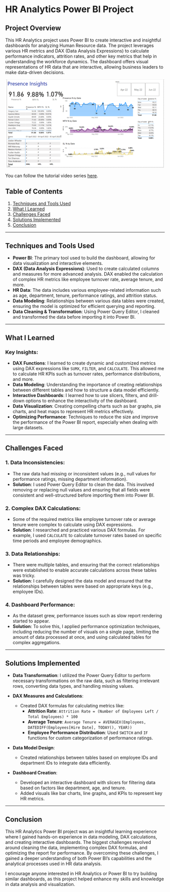 # HR Analytics Power BI Project

## Project Overview

This HR Analytics project uses Power BI to create interactive and insightful dashboards for analyzing Human Resource data. The project leverages various HR metrics and DAX (Data Analysis Expressions) to calculate performance indicators, attrition rates, and other key metrics that help in understanding the workforce dynamics. The dashboard offers visual representations of HR data that are interactive, allowing business leaders to make data-driven decisions.

![image_alt](https://github.com/iamanirudhnair/HR_Analytics/blob/main/HR%20Dashboard.png?raw=true)

You can follow the tutorial video series [here](https://www.youtube.com/watch?v=ru1qeDO_qrc&list=PLeo1K3hjS3uuVQccZa7yFwK3ltoGQOWbM&index=1&ab_channel=codebasics).

## Table of Contents

1. [Techniques and Tools Used](#techniques-and-tools-used)
2. [What I Learned](#what-i-learned)
3. [Challenges Faced](#challenges-faced)
4. [Solutions Implemented](#solutions-implemented)
5. [Conclusion](#conclusion)

---

## Techniques and Tools Used

- **Power BI**: The primary tool used to build the dashboard, allowing for data visualization and interactive elements.
- **DAX (Data Analysis Expressions)**: Used to create calculated columns and measures for more advanced analysis. DAX enabled the calculation of complex HR metrics like employee turnover rate, average tenure, and more.
- **HR Data**: The data includes various employee-related information such as age, department, tenure, performance ratings, and attrition status.
- **Data Modeling**: Relationships between various data tables were created, ensuring the model is optimized for efficient querying and reporting.
- **Data Cleaning & Transformation**: Using Power Query Editor, I cleaned and transformed the data before importing it into Power BI.

---

## What I Learned

### Key Insights:
- **DAX Functions**: I learned to create dynamic and customized metrics using DAX expressions like `SUMX`, `FILTER`, and `CALCULATE`. This allowed me to calculate HR KPIs such as turnover rates, performance distributions, and more.
- **Data Modeling**: Understanding the importance of creating relationships between different tables and how to structure a data model efficiently.
- **Interactive Dashboards**: I learned how to use slicers, filters, and drill-down options to enhance the interactivity of the dashboard.
- **Data Visualization**: Creating compelling charts such as bar graphs, pie charts, and heat maps to represent HR metrics effectively.
- **Optimizing Performance**: Techniques to reduce the size and improve the performance of the Power BI report, especially when dealing with large datasets.

---

## Challenges Faced

### 1. **Data Inconsistencies**:
   - The raw data had missing or inconsistent values (e.g., null values for performance ratings, missing department information).
   - **Solution**: I used Power Query Editor to clean the data. This involved removing or replacing null values and ensuring that all fields were consistent and well-structured before importing them into Power BI.

### 2. **Complex DAX Calculations**:
   - Some of the required metrics like employee turnover rate or average tenure were complex to calculate using DAX expressions.
   - **Solution**: I researched and practiced various DAX formulas. For example, I used `CALCULATE` to calculate turnover rates based on specific time periods and employee demographics.

### 3. **Data Relationships**:
   - There were multiple tables, and ensuring that the correct relationships were established to enable accurate calculations across these tables was tricky.
   - **Solution**: I carefully designed the data model and ensured that the relationships between tables were based on appropriate keys (e.g., employee IDs).

### 4. **Dashboard Performance**:
   - As the dataset grew, performance issues such as slow report rendering started to appear.
   - **Solution**: To solve this, I applied performance optimization techniques, including reducing the number of visuals on a single page, limiting the amount of data processed at once, and using calculated tables for complex aggregations.

---

## Solutions Implemented

- **Data Transformation**: I utilized the Power Query Editor to perform necessary transformations on the raw data, such as filtering irrelevant rows, converting data types, and handling missing values.
  
- **DAX Measures and Calculations**:
   - Created DAX formulas for calculating metrics like:
     - **Attrition Rate**: `Attrition Rate = (Number of Employees Left / Total Employees) * 100`
     - **Average Tenure**: `Average Tenure = AVERAGEX(Employees, DATEDIFF(Employees[Hire Date], TODAY(), YEAR))`
     - **Employee Performance Distribution**: Used `SWITCH` and `IF` functions for custom categorization of performance ratings.

- **Data Model Design**:
   - Created relationships between tables based on employee IDs and department IDs to integrate data efficiently.

- **Dashboard Creation**:
   - Developed an interactive dashboard with slicers for filtering data based on factors like department, age, and tenure.
   - Added visuals like bar charts, line graphs, and KPIs to represent key HR metrics.

---

## Conclusion

This HR Analytics Power BI project was an insightful learning experience where I gained hands-on experience in data modeling, DAX calculations, and creating interactive dashboards. The biggest challenges revolved around cleaning the data, implementing complex DAX formulas, and optimizing the report for performance. By overcoming these challenges, I gained a deeper understanding of both Power BI’s capabilities and the analytical processes used in HR data analysis.

I encourage anyone interested in HR Analytics or Power BI to try building similar dashboards, as this project helped enhance my skills and knowledge in data analysis and visualization.

